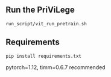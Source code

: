 ## Run the PriViLege

    run_script/vit_run_pretrain.sh

## Requirements

    pip install requirements.txt

pytorch=1.12, timm=0.6.7 recommended